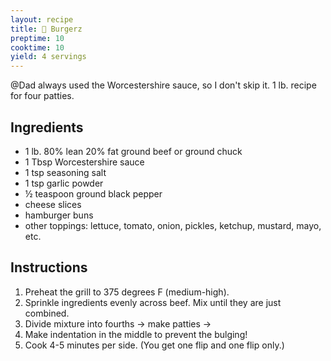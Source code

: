 ```yaml
---
layout: recipe
title: 🍔 Burgerz
preptime: 10
cooktime: 10
yield: 4 servings
---
```

@Dad always used the Worcestershire sauce, so I don't skip it. 1 lb. recipe for four patties.

## Ingredients
- 1 lb. 80% lean 20% fat ground beef or ground chuck
- 1 Tbsp Worcestershire sauce
- 1 tsp seasoning salt
- 1 tsp garlic powder
- ½ teaspoon ground black pepper
- cheese slices
- hamburger buns
- other toppings: lettuce, tomato, onion, pickles, ketchup, mustard, mayo, etc.

## Instructions
1. Preheat the grill to 375 degrees F (medium-high).
2. Sprinkle ingredients evenly across beef. Mix until they are just combined.
3. Divide mixture into fourths → make patties →
4. Make indentation in the middle to prevent the bulging!
5. Cook 4-5 minutes per side. (You get one flip and one flip only.)